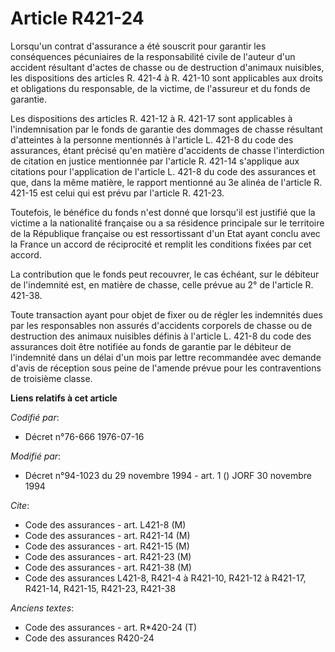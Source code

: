 # Article R421-24

Lorsqu'un contrat d'assurance a été souscrit pour garantir les conséquences pécuniaires de la responsabilité civile de
l'auteur d'un accident résultant d'actes de chasse ou de destruction d'animaux nuisibles, les dispositions des articles R.
421-4 à R. 421-10 sont applicables aux droits et obligations du responsable, de la victime, de l'assureur et du fonds de
garantie.

Les dispositions des articles R. 421-12 à R. 421-17 sont applicables à l'indemnisation par le fonds de garantie des dommages
de chasse résultant d'atteintes à la personne mentionnés à l'article L. 421-8 du code des assurances, étant précisé qu'en
matière d'accidents de chasse l'interdiction de citation en justice mentionnée par l'article R. 421-14 s'applique aux
citations pour l'application de l'article L. 421-8 du code des assurances et que, dans la même matière, le rapport mentionné
au 3e alinéa de l'article R. 421-15 est celui qui est prévu par l'article R. 421-23.

Toutefois, le bénéfice du fonds n'est donné que lorsqu'il est justifié que la victime a la nationalité française ou a sa
résidence principale sur le territoire de la République française ou est ressortissant d'un Etat ayant conclu avec la France
un accord de réciprocité et remplit les conditions fixées par cet accord.

La contribution que le fonds peut recouvrer, le cas échéant, sur le débiteur de l'indemnité est, en matière de chasse, celle
prévue au 2° de l'article R. 421-38.

Toute transaction ayant pour objet de fixer ou de régler les indemnités dues par les responsables non assurés d'accidents
corporels de chasse ou de destruction des animaux nuisibles définis à l'article L. 421-8 du code des assurances doit être
notifiée au fonds de garantie par le débiteur de l'indemnité dans un délai d'un mois par lettre recommandée avec demande
d'avis de réception sous peine de l'amende prévue pour les contraventions de troisième classe.

**Liens relatifs à cet article**

_Codifié par_:

  - Décret n°76-666 1976-07-16

_Modifié par_:

  - Décret n°94-1023 du 29 novembre 1994 - art. 1 () JORF 30 novembre 1994

_Cite_:

  - Code des assurances - art. L421-8 (M)
  - Code des assurances - art. R421-14 (M)
  - Code des assurances - art. R421-15 (M)
  - Code des assurances - art. R421-23 (M)
  - Code des assurances - art. R421-38 (M)
  - Code des assurances L421-8, R421-4 à R421-10, R421-12 à R421-17, R421-14, R421-15, R421-23, R421-38

_Anciens textes_:

  - Code des assurances - art. R*420-24 (T)
  - Code des assurances R420-24

